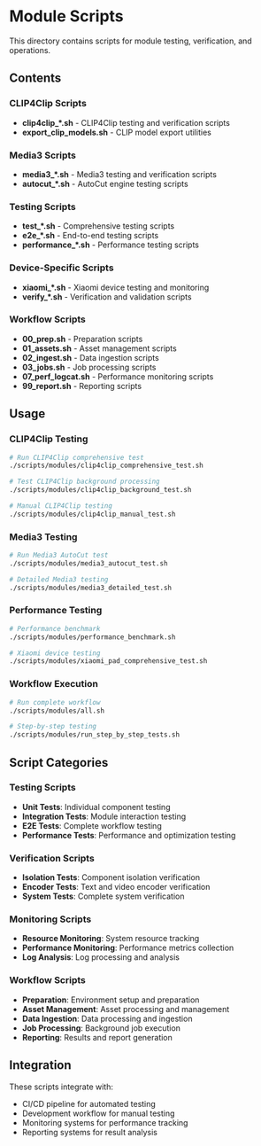# Module Scripts

This directory contains scripts for module testing, verification, and operations.

## Contents

### CLIP4Clip Scripts
- **clip4clip_*.sh** - CLIP4Clip testing and verification scripts
- **export_clip_models.sh** - CLIP model export utilities

### Media3 Scripts
- **media3_*.sh** - Media3 testing and verification scripts
- **autocut_*.sh** - AutoCut engine testing scripts

### Testing Scripts
- **test_*.sh** - Comprehensive testing scripts
- **e2e_*.sh** - End-to-end testing scripts
- **performance_*.sh** - Performance testing scripts

### Device-Specific Scripts
- **xiaomi_*.sh** - Xiaomi device testing and monitoring
- **verify_*.sh** - Verification and validation scripts

### Workflow Scripts
- **00_prep.sh** - Preparation scripts
- **01_assets.sh** - Asset management scripts
- **02_ingest.sh** - Data ingestion scripts
- **03_jobs.sh** - Job processing scripts
- **07_perf_logcat.sh** - Performance monitoring scripts
- **99_report.sh** - Reporting scripts

## Usage

### CLIP4Clip Testing
```bash
# Run CLIP4Clip comprehensive test
./scripts/modules/clip4clip_comprehensive_test.sh

# Test CLIP4Clip background processing
./scripts/modules/clip4clip_background_test.sh

# Manual CLIP4Clip testing
./scripts/modules/clip4clip_manual_test.sh
```

### Media3 Testing
```bash
# Run Media3 AutoCut test
./scripts/modules/media3_autocut_test.sh

# Detailed Media3 testing
./scripts/modules/media3_detailed_test.sh
```

### Performance Testing
```bash
# Performance benchmark
./scripts/modules/performance_benchmark.sh

# Xiaomi device testing
./scripts/modules/xiaomi_pad_comprehensive_test.sh
```

### Workflow Execution
```bash
# Run complete workflow
./scripts/modules/all.sh

# Step-by-step testing
./scripts/modules/run_step_by_step_tests.sh
```

## Script Categories

### Testing Scripts
- **Unit Tests**: Individual component testing
- **Integration Tests**: Module interaction testing
- **E2E Tests**: Complete workflow testing
- **Performance Tests**: Performance and optimization testing

### Verification Scripts
- **Isolation Tests**: Component isolation verification
- **Encoder Tests**: Text and video encoder verification
- **System Tests**: Complete system verification

### Monitoring Scripts
- **Resource Monitoring**: System resource tracking
- **Performance Monitoring**: Performance metrics collection
- **Log Analysis**: Log processing and analysis

### Workflow Scripts
- **Preparation**: Environment setup and preparation
- **Asset Management**: Asset processing and management
- **Data Ingestion**: Data processing and ingestion
- **Job Processing**: Background job execution
- **Reporting**: Results and report generation

## Integration

These scripts integrate with:
- CI/CD pipeline for automated testing
- Development workflow for manual testing
- Monitoring systems for performance tracking
- Reporting systems for result analysis
